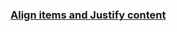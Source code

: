 ### [Align items and Justify content](https://openclassrooms.com/en/courses/5295881-create-web-page-layouts-with-css/5415181-align-items-and-justify-content)
